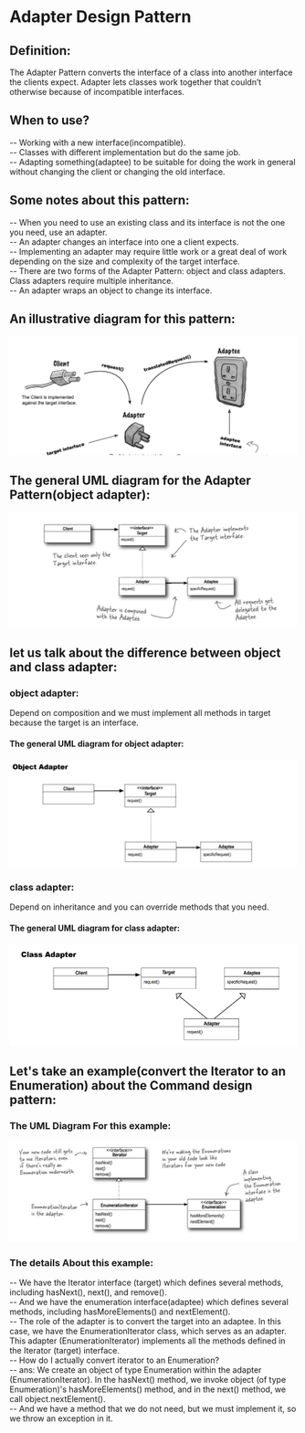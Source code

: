 # Adapter Design Pattern

## Definition:

The Adapter Pattern converts the interface of a class into another interface the clients expect. Adapter lets classes work together that couldn’t otherwise because of incompatible interfaces.

## When to use?

-- Working with a new interface(incompatible).<br>
-- Classes with different implementation but do the same job.<br>
-- Adapting something(adaptee) to be suitable for doing the work in general without changing the client or changing the old interface.<br>

## Some notes about this pattern:

-- When you need to use an existing class and its interface is not the one you need, use an adapter.<br>
-- An adapter changes an interface into one a client expects.<br>
-- Implementing an adapter may require little work or a great deal of work depending on the size and complexity of the target interface.<br>
-- There are two forms of the Adapter Pattern: object and class adapters. Class adapters require multiple inheritance.<br>
-- An adapter wraps an object to change its interface.<br>

## An illustrative diagram for this pattern:

![Alt text](image.png)

## The general UML diagram for the Adapter Pattern(object adapter):

![Alt text](image-1.png)

## let us talk about the difference between object and class adapter:

### object adapter:

Depend on composition and we must implement all methods in target because the target is an interface.

#### The general UML diagram for object adapter:

![Alt text](image-3.png)

### class adapter:

Depend on inheritance and you can override methods that you need.

#### The general UML diagram for class adapter:

![Alt text](image-2.png)

## Let's take an example(convert the Iterator to an Enumeration) about the Command design pattern:

### The UML Diagram For this example:

![Alt text](image-4.png)

### The details About this example:

-- We have the Iterator interface (target) which defines several methods, including hasNext(), next(), and remove().<br>
-- And we have the enumeration interface(adaptee) which defines several methods,
including hasMoreElements() and nextElement().<br>
-- The role of the adapter is to convert the target into an adaptee. In this case, we have the EnumerationIterator class, which serves as an adapter. This adapter (EnumerationIterator) implements all the methods defined in the Iterator (target) interface.<br>
-- How do I actually convert iterator to an Enumeration?<br>
-- ans: We create an object of type Enumeration within the adapter (EnumerationIterator). In the hasNext() method, we invoke object (of type Enumeration)'s hasMoreElements() method, and in the next() method, we call object.nextElement().<br>
-- And we have a method that we do not need, but we must implement it, so we throw an exception in it.
